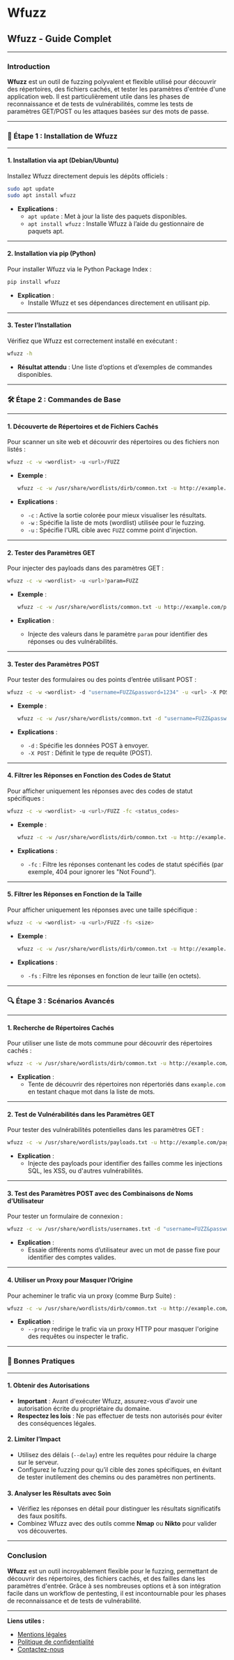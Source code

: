 # Wfuzz

## Wfuzz - Guide Complet

***

### Introduction

**Wfuzz** est un outil de fuzzing polyvalent et flexible utilisé pour découvrir des répertoires, des fichiers cachés, et tester les paramètres d'entrée d'une application web. Il est particulièrement utile dans les phases de reconnaissance et de tests de vulnérabilités, comme les tests de paramètres GET/POST ou les attaques basées sur des mots de passe.

***

### 🚀 Étape 1 : Installation de Wfuzz

***

#### 1. Installation via **apt** (Debian/Ubuntu)

Installez Wfuzz directement depuis les dépôts officiels :

```bash
sudo apt update
sudo apt install wfuzz
```

* **Explications** :
  * `apt update` : Met à jour la liste des paquets disponibles.
  * `apt install wfuzz` : Installe Wfuzz à l’aide du gestionnaire de paquets apt.

***

#### 2. Installation via **pip** (Python)

Pour installer Wfuzz via le Python Package Index :

```bash
pip install wfuzz
```

* **Explication** :
  * Installe Wfuzz et ses dépendances directement en utilisant pip.

***

#### 3. Tester l’Installation

Vérifiez que Wfuzz est correctement installé en exécutant :

```bash
wfuzz -h
```

* **Résultat attendu** : Une liste d’options et d’exemples de commandes disponibles.

***

### 🛠️ Étape 2 : Commandes de Base

***

#### 1. Découverte de Répertoires et de Fichiers Cachés

Pour scanner un site web et découvrir des répertoires ou des fichiers non listés :

```bash
wfuzz -c -w <wordlist> -u <url>/FUZZ
```

*   **Exemple** :

    ```bash
    wfuzz -c -w /usr/share/wordlists/dirb/common.txt -u http://example.com/FUZZ
    ```
* **Explications** :
  * `-c` : Active la sortie colorée pour mieux visualiser les résultats.
  * `-w` : Spécifie la liste de mots (wordlist) utilisée pour le fuzzing.
  * `-u` : Spécifie l'URL cible avec `FUZZ` comme point d'injection.

***

#### 2. Tester des Paramètres GET

Pour injecter des payloads dans des paramètres GET :

```bash
wfuzz -c -w <wordlist> -u <url>?param=FUZZ
```

*   **Exemple** :

    ```bash
    wfuzz -c -w /usr/share/wordlists/common.txt -u http://example.com/page?param=FUZZ
    ```
* **Explication** :
  * Injecte des valeurs dans le paramètre `param` pour identifier des réponses ou des vulnérabilités.

***

#### 3. Tester des Paramètres POST

Pour tester des formulaires ou des points d’entrée utilisant POST :

```bash
wfuzz -c -w <wordlist> -d "username=FUZZ&password=1234" -u <url> -X POST
```

*   **Exemple** :

    ```bash
    wfuzz -c -w /usr/share/wordlists/common.txt -d "username=FUZZ&password=1234" -u http://example.com/login -X POST
    ```
* **Explications** :
  * `-d` : Spécifie les données POST à envoyer.
  * `-X POST` : Définit le type de requête (POST).

***

#### 4. Filtrer les Réponses en Fonction des Codes de Statut

Pour afficher uniquement les réponses avec des codes de statut spécifiques :

```bash
wfuzz -c -w <wordlist> -u <url>/FUZZ -fc <status_codes>
```

*   **Exemple** :

    ```bash
    wfuzz -c -w /usr/share/wordlists/dirb/common.txt -u http://example.com/FUZZ -fc 404
    ```
* **Explications** :
  * `-fc` : Filtre les réponses contenant les codes de statut spécifiés (par exemple, 404 pour ignorer les "Not Found").

***

#### 5. Filtrer les Réponses en Fonction de la Taille

Pour afficher uniquement les réponses avec une taille spécifique :

```bash
wfuzz -c -w <wordlist> -u <url>/FUZZ -fs <size>
```

*   **Exemple** :

    ```bash
    wfuzz -c -w /usr/share/wordlists/dirb/common.txt -u http://example.com/FUZZ -fs 1234
    ```
* **Explications** :
  * `-fs` : Filtre les réponses en fonction de leur taille (en octets).

***

### 🔍 Étape 3 : Scénarios Avancés

***

#### 1. Recherche de Répertoires Cachés

Pour utiliser une liste de mots commune pour découvrir des répertoires cachés :

```bash
wfuzz -c -w /usr/share/wordlists/dirb/common.txt -u http://example.com/FUZZ
```

* **Explication** :
  * Tente de découvrir des répertoires non répertoriés dans `example.com` en testant chaque mot dans la liste de mots.

***

#### 2. Test de Vulnérabilités dans les Paramètres GET

Pour tester des vulnérabilités potentielles dans les paramètres GET :

```bash
wfuzz -c -w /usr/share/wordlists/payloads.txt -u http://example.com/page?input=FUZZ
```

* **Explication** :
  * Injecte des payloads pour identifier des failles comme les injections SQL, les XSS, ou d'autres vulnérabilités.

***

#### 3. Test des Paramètres POST avec des Combinaisons de Noms d’Utilisateur

Pour tester un formulaire de connexion :

```bash
wfuzz -c -w /usr/share/wordlists/usernames.txt -d "username=FUZZ&password=password123" -u http://example.com/login -X POST
```

* **Explication** :
  * Essaie différents noms d’utilisateur avec un mot de passe fixe pour identifier des comptes valides.

***

#### 4. Utiliser un Proxy pour Masquer l’Origine

Pour acheminer le trafic via un proxy (comme Burp Suite) :

```bash
wfuzz -c -w /usr/share/wordlists/dirb/common.txt -u http://example.com/FUZZ --proxy http://127.0.0.1:8080
```

* **Explication** :
  * `--proxy` redirige le trafic via un proxy HTTP pour masquer l'origine des requêtes ou inspecter le trafic.

***

### 📖 Bonnes Pratiques

***

#### 1. Obtenir des Autorisations

* **Important** : Avant d'exécuter Wfuzz, assurez-vous d'avoir une autorisation écrite du propriétaire du domaine.
* **Respectez les lois** : Ne pas effectuer de tests non autorisés pour éviter des conséquences légales.

#### 2. Limiter l’Impact

* Utilisez des délais (`--delay`) entre les requêtes pour réduire la charge sur le serveur.
* Configurez le fuzzing pour qu’il cible des zones spécifiques, en évitant de tester inutilement des chemins ou des paramètres non pertinents.

#### 3. Analyser les Résultats avec Soin

* Vérifiez les réponses en détail pour distinguer les résultats significatifs des faux positifs.
* Combinez Wfuzz avec des outils comme **Nmap** ou **Nikto** pour valider vos découvertes.

***

### Conclusion

**Wfuzz** est un outil incroyablement flexible pour le fuzzing, permettant de découvrir des répertoires, des fichiers cachés, et des failles dans les paramètres d'entrée. Grâce à ses nombreuses options et à son intégration facile dans un workflow de pentesting, il est incontournable pour les phases de reconnaissance et de tests de vulnérabilité.

***

**Liens utiles :**

* [Mentions légales](https://dika-1.gitbook.io/road-to-hacker/mentions-legales)
* [Politique de confidentialité](https://dika-1.gitbook.io/road-to-hacker/politique-de-confidentialite)
* [Contactez-nous](mailto:dika-road-to-hacker@protonmail.com)

